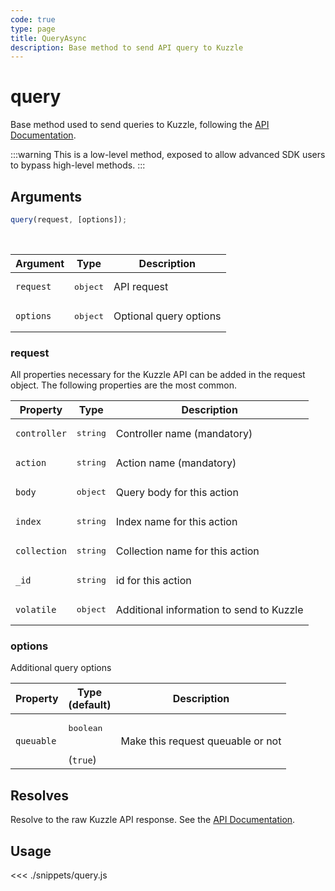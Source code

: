 ```yaml
---
code: true
type: page
title: QueryAsync
description: Base method to send API query to Kuzzle
---
```


# query

Base method used to send queries to Kuzzle, following the [API Documentation](/core/2/api).

:::warning
This is a low-level method, exposed to allow advanced SDK users to bypass high-level methods.
:::

## Arguments

```js
query(request, [options]);
```

<br/>

| Argument  | Type              | Description            |
| --------- | ----------------- | ---------------------- |
| `request` | <pre>object</pre> | API request    |
| `options` | <pre>object</pre> | Optional query options |

### request

All properties necessary for the Kuzzle API can be added in the request object.
The following properties are the most common.

| Property     | Type              | Description                              |
| ------------ | ----------------- | ---------------------------------------- |
| `controller` | <pre>string</pre> | Controller name (mandatory)              |
| `action`     | <pre>string</pre> | Action name (mandatory)                  |
| `body`       | <pre>object</pre> | Query body for this action               |
| `index`      | <pre>string</pre> | Index name for this action               |
| `collection` | <pre>string</pre> | Collection name for this action          |
| `_id`        | <pre>string</pre> | id for this action                       |
| `volatile`   | <pre>object</pre> | Additional information to send to Kuzzle |

### options

Additional query options

| Property   | Type<br/>(default)              | Description                       |
| ---------- | ------------------------------- | --------------------------------- |
| `queuable` | <pre>boolean</pre><br/>(`true`) | Make this request queuable or not |

## Resolves

Resolve to the raw Kuzzle API response. See the [API Documentation](/core/2/api).

## Usage

<<< ./snippets/query.js
